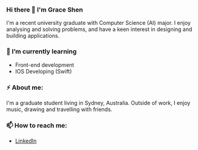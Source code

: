 ### Hi there 👋 I'm Grace Shen

I'm a recent university graduate with Computer Science (AI) major. I enjoy analysing and solving problems, and have a keen interest in designing and building applications.


### 🌱 I’m currently learning
* Front-end development
* IOS Developing (Swift)


### ⚡ About me:
I'm a graduate student living in Sydney, Australia. Outside of work, I enjoy music, drawing and travelling with friends.

### 📫 How to reach me:
* [LinkedIn](https://www.linkedin.com/in/xingyushen/)

<!--
**ggracee17/ggracee17** is a ✨ _special_ ✨ repository because its `README.md` (this file) appears on your GitHub profile.

Here are some ideas to get you started:

- 🔭 I’m currently working on ...
- 🌱 I’m currently learning ...
- 👯 I’m looking to collaborate on ...
- 🤔 I’m looking for help with ...
- 💬 Ask me about ...
- 📫 How to reach me: ...
- 😄 Pronouns: ...
- ⚡ Fun fact: ...
-->
